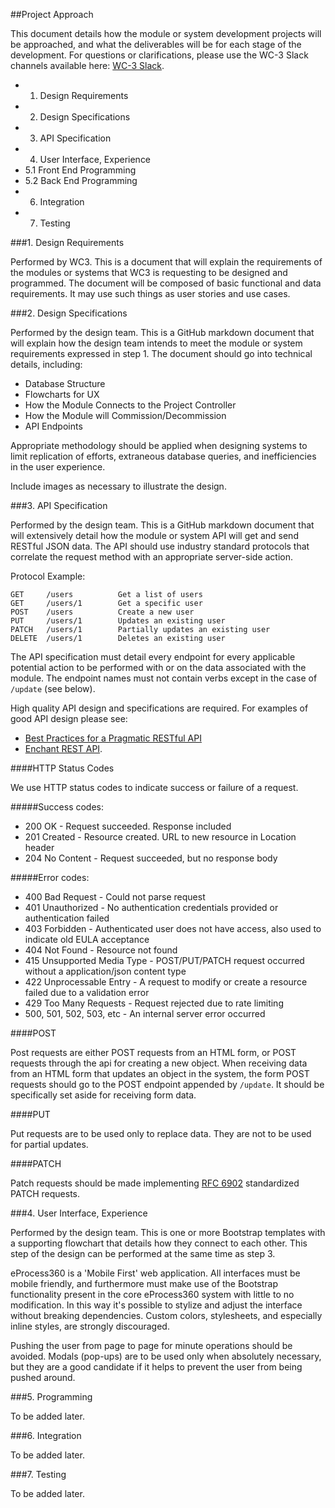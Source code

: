 ##Project Approach

This document details how the module or system development projects will be approached, and what the deliverables will 
be for each stage of the development.  For questions or clarifications, please use the WC-3 Slack channels available 
here: [WC-3 Slack](https://wc-3.slack.com/messages/v3dev/).

* 1. Design Requirements
* 2. Design Specifications
* 3. API Specification
* 4. User Interface, Experience
* 5.1 Front End Programming
* 5.2 Back End Programming
* 6. Integration
* 7. Testing

###1. Design Requirements

Performed by WC3.  This is a document that will explain the requirements of the modules or systems that WC3 is 
requesting to be designed and programmed.  The document will be composed of basic functional and data requirements.  It 
may use such things as user stories and use cases.

###2. Design Specifications

Performed by the design team.  This is a GitHub markdown document that will explain how the design team intends to meet 
the module or system requirements expressed in step 1.  The document should go into technical details, including:

* Database Structure
* Flowcharts for UX
* How the Module Connects to the Project Controller
* How the Module will Commission/Decommission
* API Endpoints

Appropriate methodology should be applied when designing systems to limit replication of efforts, extraneous database 
queries, and inefficiencies in the user experience.

Include images as necessary to illustrate the design.

###3. API Specification

Performed by the design team.  This is a GitHub markdown document that will extensively detail how the module or system
API will get and send RESTful JSON data.  The API should use industry standard protocols that correlate the request 
method with an appropriate server-side action.

Protocol Example:

```
GET     /users          Get a list of users
GET     /users/1        Get a specific user
POST    /users          Create a new user
PUT     /users/1        Updates an existing user
PATCH   /users/1        Partially updates an existing user
DELETE  /users/1        Deletes an existing user
```

The API specification must detail every endpoint for every applicable potential action to be performed with or on the 
data associated with the module.  The endpoint names must not contain verbs except in the case of `/update` (see below).

High quality API design and specifications are required.  For examples of good API design please see: 

* [Best Practices for a Pragmatic RESTful API](http://www.vinaysahni.com/best-practices-for-a-pragmatic-restful-api)
* [Enchant REST API](https://dev.enchant.com/api/v1).

####HTTP Status Codes

We use HTTP status codes to indicate success or failure of a request.

#####Success codes:

* 200 OK - Request succeeded. Response included
* 201 Created - Resource created. URL to new resource in Location header
* 204 No Content - Request succeeded, but no response body

#####Error codes:

* 400 Bad Request - Could not parse request
* 401 Unauthorized - No authentication credentials provided or authentication failed
* 403 Forbidden - Authenticated user does not have access, also used to indicate old EULA acceptance
* 404 Not Found - Resource not found
* 415 Unsupported Media Type - POST/PUT/PATCH request occurred without a application/json content type
* 422 Unprocessable Entry - A request to modify or create a resource failed due to a validation error
* 429 Too Many Requests - Request rejected due to rate limiting
* 500, 501, 502, 503, etc - An internal server error occurred

####POST

Post requests are either POST requests from an HTML form, or POST requests through the api for creating a new object. 
When receiving data from an HTML form that updates an object in the system, the form POST requests should go to the POST 
endpoint appended by `/update`.  It should be specifically set aside for receiving form data.

####PUT

Put requests are to be used only to replace data.  They are not to be used for partial updates.

####PATCH

Patch requests should be made implementing [RFC 6902](http://tools.ietf.org/html/rfc6902) standardized PATCH requests.

###4. User Interface, Experience

Performed by the design team.  This is one or more Bootstrap templates with a supporting flowchart that details how they
connect to each other.  This step of the design can be performed at the same time as step 3.

eProcess360 is a 'Mobile First' web application.  All interfaces must be mobile friendly, and furthermore must make use 
of the Bootstrap functionality present in the core eProcess360 system with little to no modification.  In this way it's 
possible to stylize and adjust the interface without breaking dependencies.  Custom colors, stylesheets, and especially 
inline styles, are strongly discouraged.

Pushing the user from page to page for minute operations should be avoided.  Modals (pop-ups) are to be used only when 
absolutely necessary, but they are a good candidate if it helps to prevent the user from being pushed around.

###5. Programming

To be added later.

###6. Integration

To be added later.

###7. Testing

To be added later.